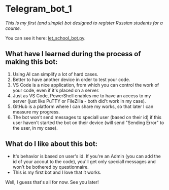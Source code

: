 # Telegram_bot_1
*This is my first (and simple) bot designed to register Russian students for a course.*

You can see it here: [let_school_bot.py](let_school_bot.py).

## What have I learned during the process of making this bot:
1) Using AI can simplify a lot of hard cases.
2) Better to have another device in order to test your code.
3) VS Code is a nice application, from which you can control the work of your code, even if it's placed on a server.
4) Just as VS Code, PowerShell enables me to have an access to my server (just like PuTTY or FileZilla - both did't work in my case).
5) GitHub is a platform where I can share my works, so that later I can measure my progress.
6) The bot won't send messages to speciall user (based on their id) if this user haven't started the bot on their device (will send "Sending Error" to the user, in my case).

## What do I like about this bot:
- It's behavior is based on user's id. If you're an Admin (you can add the id of your accout to the code), you'll get only speciall messages and won't be bothered by questionnaire.
- This is my first bot and I love that it works.

Well, I guess that's all for now. See you later!
